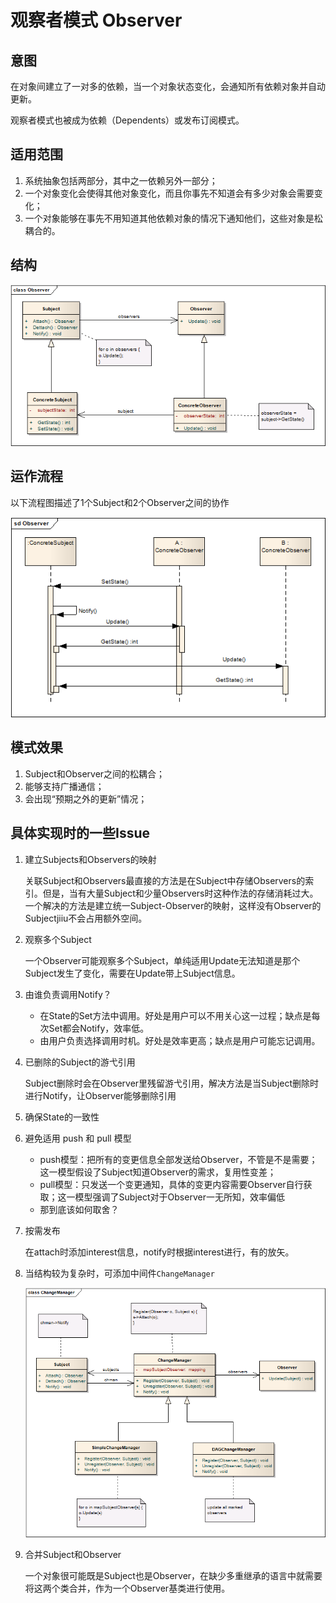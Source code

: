 # 观察者模式 Observer

## 意图
在对象间建立了一对多的依赖，当一个对象状态变化，会通知所有依赖对象并自动更新。

观察者模式也被成为依赖（Dependents）或发布订阅模式。

## 适用范围

1. 系统抽象包括两部分，其中之一依赖另外一部分；
2. 一个对象变化会使得其他对象变化，而且你事先不知道会有多少对象会需要变化；
3. 一个对象能够在事先不用知道其他依赖对象的情况下通知他们，这些对象是松耦合的。


## 结构

![structure](./res/ObserverBasicStructure.png)

## 运作流程

以下流程图描述了1个Subject和2个Observer之间的协作

![collaboration](./res/ObserverCollaboration.png)

## 模式效果

1. Subject和Observer之间的松耦合；
2. 能够支持广播通信；
3. 会出现“预期之外的更新”情况；

## 具体实现时的一些Issue
1. 建立Subjects和Observers的映射

	关联Subject和Observers最直接的方法是在Subject中存储Observers的索引。但是，当有大量Subject和少量Observers时这种作法的存储消耗过大。一个解决的方法是建立统一Subject-Observer的映射，这样没有Observer的Subjectjiiu不会占用额外空间。
2. 观察多个Subject

	一个Observer可能观察多个Subject，单纯适用Update无法知道是那个Subject发生了变化，需要在Update带上Subject信息。
3. 由谁负责调用Notify？

	* 在State的Set方法中调用。好处是用户可以不用关心这一过程；缺点是每次Set都会Notify，效率低。
	* 由用户负责选择调用时机。好处是效率更高；缺点是用户可能忘记调用。

4. 已删除的Subject的游弋引用

	Subject删除时会在Observer里残留游弋引用，解决方法是当Subject删除时进行Notify，让Observer能够删除引用
5. 确保State的一致性
6. 避免适用 push 和 pull 模型

	* push模型：把所有的变更信息全部发送给Observer，不管是不是需要；这一模型假设了Subject知道Observer的需求，复用性变差；
	* pull模型：只发送一个变更通知，具体的变更内容需要Observer自行获取；这一模型强调了Subject对于Observer一无所知，效率偏低
	* 那到底该如何取舍？

7. 按需发布

	在attach时添加interest信息，notify时根据interest进行，有的放矢。
8. 当结构较为复杂时，可添加中间件`ChangeManager`

	![changemanager](./res/ChangeManager.png)

9. 合并Subject和Observer

	一个对象很可能既是Subject也是Observer，在缺少多重继承的语言中就需要将这两个类合并，作为一个Observer基类进行使用。

